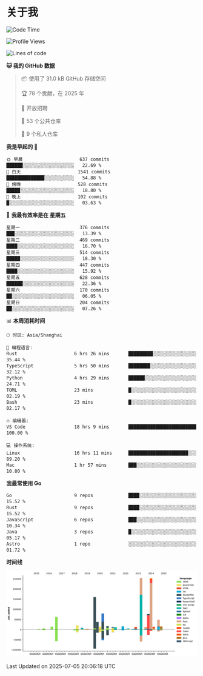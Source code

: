 # 关于我

<!--START_SECTION:waka-->
![Code Time](http://img.shields.io/badge/Code%20Time-3%2C930%20hrs%2041%20mins-blue)

![Profile Views](http://img.shields.io/badge/%E4%B8%AA%E4%BA%BA%E8%B5%84%E6%96%99%E8%A7%82%E7%9C%8B%E6%AC%A1%E6%95%B0-0-blue)

![Lines of code](https://img.shields.io/badge/%E4%BB%8E%E3%80%8CHello%20World%E3%80%8D%E8%B5%B7%E6%88%91%E5%B7%B2%E7%BB%8F%E5%86%99%E4%BA%86-1.2%20million%20%E8%A1%8C%E4%BB%A3%E7%A0%81-blue)

**🐱 我的 GitHub 数据** 

> 📦  使用了 31.0 kB GitHub 存储空间 
 > 
> 🏆 78 个贡献，在 2025 年
 > 
> 💼 开放招聘
 > 
> 📜 53 个公共仓库 
 > 
> 🔑 9 个私人仓库 
 > 
**我是早起的 🐤** 

```text
🌞 早晨                     637 commits         ██████░░░░░░░░░░░░░░░░░░░   22.69 % 
🌆 白天                     1541 commits        ██████████████░░░░░░░░░░░   54.88 % 
🌃 傍晚                     528 commits         █████░░░░░░░░░░░░░░░░░░░░   18.80 % 
🌙 晚上                     102 commits         █░░░░░░░░░░░░░░░░░░░░░░░░   03.63 % 
```
📅 **我最有效率是在 星期五** 

```text
星期一                      376 commits         ███░░░░░░░░░░░░░░░░░░░░░░   13.39 % 
星期二                      469 commits         ████░░░░░░░░░░░░░░░░░░░░░   16.70 % 
星期三                      514 commits         █████░░░░░░░░░░░░░░░░░░░░   18.30 % 
星期四                      447 commits         ████░░░░░░░░░░░░░░░░░░░░░   15.92 % 
星期五                      628 commits         ██████░░░░░░░░░░░░░░░░░░░   22.36 % 
星期六                      170 commits         ██░░░░░░░░░░░░░░░░░░░░░░░   06.05 % 
星期日                      204 commits         ██░░░░░░░░░░░░░░░░░░░░░░░   07.26 % 
```


📊 **本周消耗时间** 

```text
🕑︎ 时区: Asia/Shanghai

💬 编程语言: 
Rust                     6 hrs 26 mins       █████████░░░░░░░░░░░░░░░░   35.44 % 
TypeScript               5 hrs 50 mins       ████████░░░░░░░░░░░░░░░░░   32.12 % 
Python                   4 hrs 29 mins       ██████░░░░░░░░░░░░░░░░░░░   24.71 % 
TOML                     23 mins             █░░░░░░░░░░░░░░░░░░░░░░░░   02.19 % 
Bash                     23 mins             █░░░░░░░░░░░░░░░░░░░░░░░░   02.17 % 

🔥 编辑器: 
VS Code                  18 hrs 9 mins       █████████████████████████   100.00 % 

💻 操作系统: 
Linux                    16 hrs 11 mins      ██████████████████████░░░   89.20 % 
Mac                      1 hr 57 mins        ███░░░░░░░░░░░░░░░░░░░░░░   10.80 % 
```

**我最常使用 Go** 

```text
Go                       9 repos             ████░░░░░░░░░░░░░░░░░░░░░   15.52 % 
Rust                     9 repos             ████░░░░░░░░░░░░░░░░░░░░░   15.52 % 
JavaScript               6 repos             ███░░░░░░░░░░░░░░░░░░░░░░   10.34 % 
Java                     3 repos             █░░░░░░░░░░░░░░░░░░░░░░░░   05.17 % 
Astro                    1 repo              ░░░░░░░░░░░░░░░░░░░░░░░░░   01.72 % 
```



**时间线**

![Lines of Code chart](https://raw.githubusercontent.com/catusax/catusax/master/assets/bar_graph.png)


 Last Updated on 2025-07-05 20:06:18 UTC
<!--END_SECTION:waka-->

